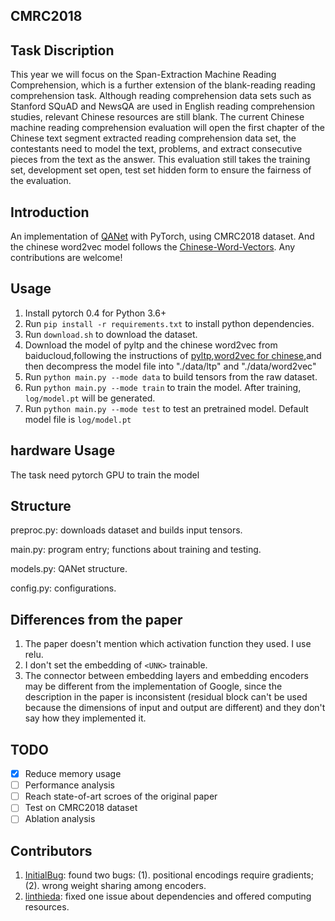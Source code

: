 ## CMRC2018
## Task Discription
This year we will focus on the Span-Extraction Machine Reading Comprehension, which is a further extension of the blank-reading reading comprehension task. Although reading comprehension data sets such as Stanford SQuAD and NewsQA are used in English reading comprehension studies, relevant Chinese resources are still blank. The current Chinese machine reading comprehension evaluation will open the first chapter of the Chinese text segment extracted reading comprehension data set, the contestants need to model the text, problems, and extract consecutive pieces from the text as the answer. This evaluation still takes the training set, development set open, test set hidden form to ensure the fairness of the evaluation.

## Introduction

An implementation of [QANet](https://arxiv.org/pdf/1804.09541.pdf) with PyTorch, using CMRC2018 dataset. 
And the chinese word2vec model follows the [Chinese-Word-Vectors](https://github.com/Embedding/Chinese-Word-Vectors).
Any contributions are welcome!

## Usage

1. Install pytorch 0.4 for Python 3.6+
2. Run `pip install -r requirements.txt` to install python dependencies.
3. Run `download.sh` to download the dataset.
4. Download the model of pyltp and the chinese word2vec from baiducloud,following the instructions of 
    [pyltp](https://github.com/HIT-SCIR/pyltp),[word2vec for chinese](https://github.com/Embedding/Chinese-Word-Vectors),and then decompress the model file into "./data/ltp" and "./data/word2vec"
5. Run `python main.py --mode data` to build tensors from the raw dataset.
6. Run `python main.py --mode train` to train the model. After training, `log/model.pt` will be generated.
7. Run `python main.py --mode test` to test an pretrained model. Default model file is `log/model.pt`
## hardware Usage
The task need pytorch GPU to train the model 
## Structure
preproc.py: downloads dataset and builds input tensors.

main.py: program entry; functions about training and testing.

models.py: QANet structure.

config.py: configurations.

## Differences from the paper

1. The paper doesn't mention which activation function they used. I use relu.
2. I don't set the embedding of `<UNK>` trainable.
3. The connector between embedding layers and embedding encoders may be different from the implementation of Google, since the description in the paper is inconsistent (residual block can't be used because the dimensions of input and output are different) and they don't say how they implemented it.

## TODO

- [x] Reduce memory usage
- [ ] Performance analysis
- [ ] Reach state-of-art scroes of the original paper
- [ ] Test on CMRC2018 dataset
- [ ] Ablation analysis

## Contributors
1. [InitialBug](https://github.com/InitialBug): found two bugs: (1). positional encodings require gradients; (2). wrong weight sharing among encoders.
2. [linthieda](https://github.com/linthieda): fixed one issue about dependencies and offered computing resources.

